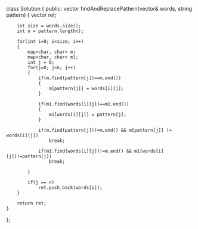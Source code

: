 class Solution {
public:
	vector<string> findAndReplacePattern(vector<string>& words, string pattern) {
		vector<string> ret;

		int size = words.size();
		int n = pattern.length();

		for(int i=0; i<size; i++)
		{
			map<char, char> m;
            map<char, char> m1;
			int j = 0;
			for(j=0; j<n; j++)
			{
                if(m.find(pattern[j])==m.end())
				{
					m[pattern[j]] = words[i][j];
				}
                
                if(m1.find(words[i][j])==m1.end())
				{
					m1[words[i][j]] = pattern[j];
				}
                
				if(m.find(pattern[j])!=m.end() && m[pattern[j]] != words[i][j])
					break;
                
                if(m1.find(words[i][j])!=m.end() && m1[words[i][j]]!=pattern[j])
                    break;
				
			}

			if(j == n)
				ret.push_back(words[i]);
		}

		return ret;
	}
};
